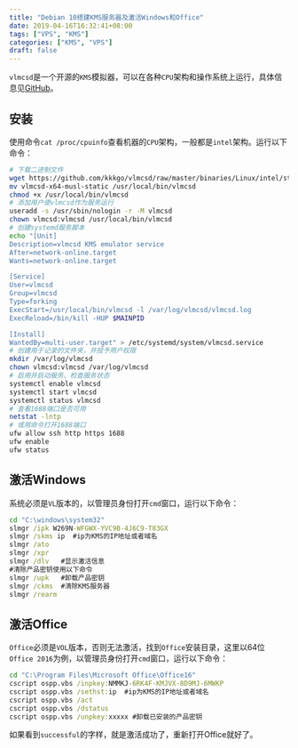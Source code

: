 ```yaml
---
title: "Debian 10搭建KMS服务器及激活Windows和Office"
date: 2019-04-16T16:32:41+08:00
tags: ["VPS", "KMS"]
categories: ["KMS", "VPS"]
draft: false
---
```


`vlmcsd`是一个开源的`KMS`模拟器，可以在各种`CPU`架构和操作系统上运行，具体信息见[GitHub](https://github.com/kkkgo/vlmcsd)。

## 安装

使用命令`cat /proc/cpuinfo`查看机器的`CPU`架构，一般都是`intel`架构。运行以下命令：

```bash
# 下载二进制文件
wget https://github.com/kkkgo/vlmcsd/raw/master/binaries/Linux/intel/static/vlmcsd-x64-musl-static
mv vlmcsd-x64-musl-static /usr/local/bin/vlmcsd
chmod +x /usr/local/bin/vlmcsd
# 添加用户使vlmcsd作为服务运行
useradd -s /usr/sbin/nologin -r -M vlmcsd
chown vlmcsd:vlmcsd /usr/local/bin/vlmcsd
# 创建systemd服务脚本
echo "[Unit]
Description=vlmcsd KMS emulator service
After=network-online.target
Wants=network-online.target

[Service]
User=vlmcsd
Group=vlmcsd
Type=forking
ExecStart=/usr/local/bin/vlmcsd -l /var/log/vlmcsd/vlmcsd.log
ExecReload=/bin/kill -HUP $MAINPID

[Install]
WantedBy=multi-user.target" > /etc/systemd/system/vlmcsd.service
# 创建用于记录的文件夹，并授予用户权限
mkdir /var/log/vlmcsd
chown vlmcsd:vlmcsd /var/log/vlmcsd
# 启用并启动服务、检查服务状态
systemctl enable vlmcsd
systemctl start vlmcsd
systemctl status vlmcsd
# 查看1688端口是否可用
netstat -lntp
# 或用命令打开1688端口
ufw allow ssh http https 1688
ufw enable
ufw status
```

## 激活Windows

系统必须是`VL`版本的，以管理员身份打开`cmd`窗口，运行以下命令：

```cmd
cd "C:\windows\system32"
slmgr /ipk W269N-WFGWX-YVC9B-4J6C9-T83GX
slmgr /skms ip  #ip为KMS的IP地址或者域名 
slmgr /ato
slmgr /xpr
slmgr /dlv   #显示激活信息
#清除产品密钥使用以下命令
slmgr /upk   #卸载产品密钥
slmgr /ckms  #清除KMS服务器
slmgr /rearm
```

## 激活Office

`Office`必须是`VOL`版本，否则无法激活，找到`Office`安装目录，这里以64位`Office 2016`为例，以管理员身份打开`cmd`窗口，运行以下命令：

```cmd
cd "C:\Program Files\Microsoft Office\Office16"
cscript ospp.vbs /inpkey:NMMKJ-6RK4F-KMJVX-8D9MJ-6MWKP
cscript ospp.vbs /sethst:ip  #ip为KMS的IP地址或者域名
cscript ospp.vbs /act
cscript ospp.vbs /dstatus
cscript ospp.vbs /unpkey:xxxxx #卸载已安装的产品密钥
```

如果看到`successful`的字样，就是激活成功了，重新打开Office就好了。
